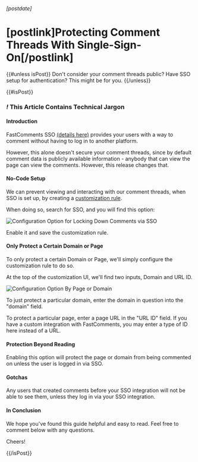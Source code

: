 ###### [postdate]
# [postlink]Protecting Comment Threads With Single-Sign-On[/postlink]

{{#unless isPost}}
Don't consider your comment threads public? Have SSO setup for authentication? This might be for you.
{{/unless}}

{{#isPost}}

### <i class="circle">!</i> This Article Contains Technical Jargon

#### Introduction

FastComments SSO <a href="/(4-13-2020)-setting-up-sso-with-fastcomments.html" target="_blank">(details here)</a> provides your users with a way
to comment without having to log in to another platform.

However, this alone doesn't secure your comment threads, since by default comment data is publicly available information - anybody that can view
the page can view the comments. However, this release changes that.

#### No-Code Setup

We can prevent viewing and interacting with our comment threads, when SSO is set up, by creating a <a href="https://fastcomments.com/auth/my-account/customize-widget" target="_blank">customization rule</a>.

When doing so, search for SSO, and you will find this option:

<div class="text-center">
    <img data-src="/images/fc-sso-protection.png" title="Configuration Option for Locking Down Comments via SSO" alt="Configuration Option for Locking Down Comments via SSO" class="lozad" />
</div>

Enable it and save the customization rule.

#### Only Protect a Certain Domain or Page

To only protect a certain Domain or Page, we'll simply configure the customization rule to do so.

At the top of the customization UI, we'll find two inputs, Domain and URL ID.

<div class="text-center">
    <img data-src="/images/fc-sso-protection-by-page.png" title="Configuration Option By Page or Domain" alt="Configuration Option By Page or Domain" class="lozad" />
</div>

To just protect a particular domain, enter the domain in question into the "domain" field.

To protect a particular page, enter a page URL in the "URL ID" field. If you have a custom integration with FastComments, you may enter a type of ID here
instead of a URL.

#### Protection Beyond Reading

Enabling this option will protect the page or domain from being commented on unless the user is logged in via SSO. 

#### Gotchas

Any users that created comments before your SSO integration will not be able to see them, unless they log in via your SSO integration.

#### In Conclusion

We hope you've found this guide helpful and easy to read. Feel free to comment below with any questions.

Cheers!

{{/isPost}}

